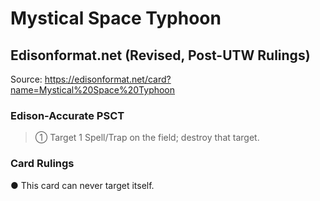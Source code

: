 # Mystical Space Typhoon

## Edisonformat.net (Revised, Post-UTW Rulings)

Source: https://edisonformat.net/card?name=Mystical%20Space%20Typhoon

### Edison-Accurate PSCT

> ① Target 1 Spell/Trap on the field; destroy that target.

### Card Rulings

● This card can never target itself.
            